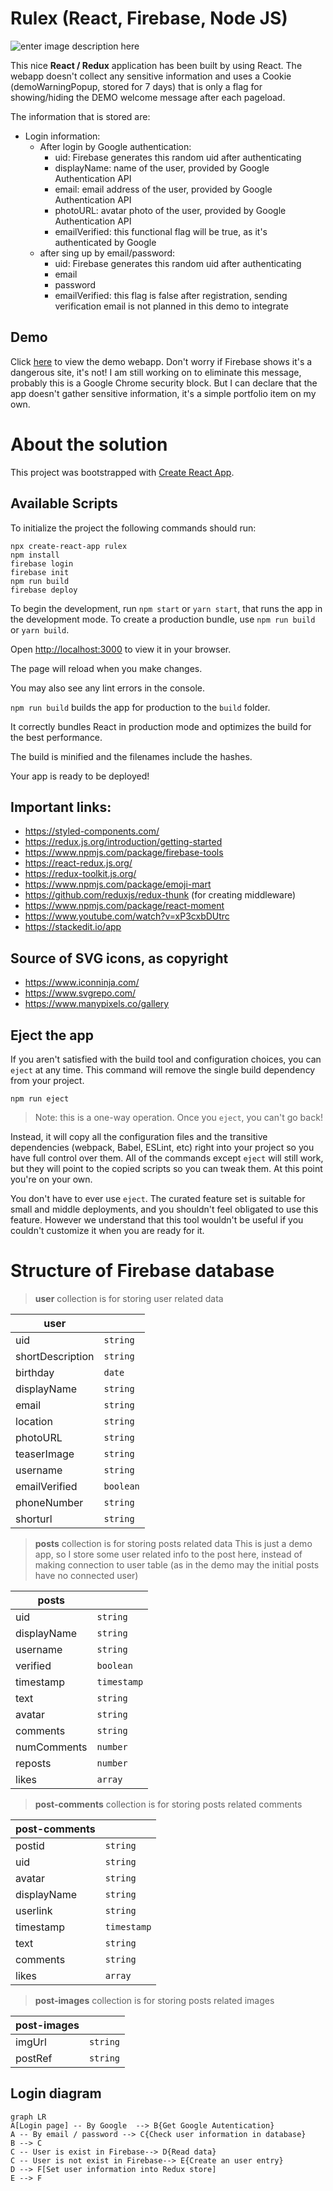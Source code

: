 # Rulex (React, Firebase, Node JS)

  
 ![enter image description here](https://files.readme.io/320345b-React_Logo_256x256.png) 


This nice **React / Redux** application has been built by using React. The webapp doesn't collect any sensitive information and uses a Cookie (demoWarningPopup, stored for 7 days) that is only a flag for showing/hiding the DEMO welcome message after each pageload.

The information that is stored are:
 - Login information: 
	 - After login by Google authentication:
		 - uid: Firebase generates this random uid after authenticating
		 - displayName: name of the user, provided by Google Authentication API
		 - email: email address of the user, provided by Google Authentication API
		 - photoURL: avatar photo of the user, provided by Google Authentication API
		 - emailVerified: this functional flag will be true, as it's authenticated by Google
	 - after sing up by email/password:
		 - uid: Firebase generates this random uid after authenticating
		 - email
		 - password
		 - emailVerified: this flag is false after registration, sending verification email is not planned in this demo to integrate

## Demo

Click [here](https://rulex-f553b.web.app/home) to view the demo webapp. Don't worry if Firebase shows it's a dangerous site, it's not! I am still working on to eliminate this message, probably this is a Google Chrome security block. But I can declare that the app doesn't gather sensitive information, it's a simple portfolio item on my own.


# About the solution

This project was bootstrapped with [Create React App](https://github.com/facebook/create-react-app).

  

## Available Scripts

  

To initialize the project the following commands should run:

    npx create-react-app rulex
    npm install
    firebase login
    firebase init
    npm run build
    firebase deploy

To begin the development, run `npm start` or `yarn start`, that runs the app in the development mode.
To create a production bundle, use `npm run build` or `yarn build`.

Open [http://localhost:3000](http://localhost:3000) to view it in your browser.

 The page will reload when you make changes.

You may also see any lint errors in the console.

`npm run build` builds the app for production to the `build` folder.

It correctly bundles React in production mode and optimizes the build for the best performance.

The build is minified and the filenames include the hashes.

Your app is ready to be deployed!

## Important links:

 - https://styled-components.com/
 - https://redux.js.org/introduction/getting-started
 - https://www.npmjs.com/package/firebase-tools
 - https://react-redux.js.org/
 - https://redux-toolkit.js.org/
 - https://www.npmjs.com/package/emoji-mart
 - https://github.com/reduxjs/redux-thunk (for creating middleware)
 - https://www.npmjs.com/package/react-moment
 - https://www.youtube.com/watch?v=xP3cxbDUtrc
 - https://stackedit.io/app

 ## Source of SVG icons, as copyright
- https://www.iconninja.com/
- https://www.svgrepo.com/
- https://www.manypixels.co/gallery




## Eject the app
If you aren't satisfied with the build tool and configuration choices, you can `eject` at any time. This command will remove the single build dependency from your project.

`npm run eject`

 > Note: this is a one-way operation. Once you `eject`, you can't go back!

Instead, it will copy all the configuration files and the transitive dependencies (webpack, Babel, ESLint, etc) right into your project so you have full control over them. All of the commands except `eject` will still work, but they will point to the copied scripts so you can tweak them. At this point you're on your own.

You don't have to ever use `eject`. The curated feature set is suitable for small and middle deployments, and you shouldn't feel obligated to use this feature. However we understand that this tool wouldn't be useful if you couldn't customize it when you are ready for it.

  

# Structure of Firebase database
> **user** collection is for storing user related data

  |         user       |                          |                         
|----------------|-------------------------------|
|uid|`string`|
|shortDescription|`string`|
|birthday|`date`|
|displayName|`string`|
|email|`string`|
|location|`string`|
|photoURL|`string`|
|teaserImage|`string`|
|username|`string`|
|emailVerified|`boolean`|
|phoneNumber|`string`|
|shorturl|`string`|

> **posts** collection is for storing posts related data This is just a demo app, so I store some user related info to the post here, instead of making connection to user table (as in the demo may the initial posts have no connected user) 
> 
|         posts       |                          |                         
|----------------|-------------------------------|
|uid|`string`|
|displayName|`string`|
|username|`string`|
|verified|`boolean`|
|timestamp|`timestamp`|
|text|`string`|
|avatar|`string`|
|comments|`string`|
|numComments|`number`|
|reposts|`number`|
|likes|`array`|


> **post-comments** collection is for storing posts related comments

|         post-comments       |                          |                         
|----------------|-------------------------------|
|postid|`string`|
|uid|`string`|
|avatar|`string`|
|displayName|`string`|
|userlink|`string`|
|timestamp|`timestamp`|
|text|`string`|
|comments|`string`|
|likes|`array`|

> **post-images** collection is for storing posts related images

|         post-images       |                          |                         
|----------------|-------------------------------|
|imgUrl|`string`|
|postRef|`string`|



## Login diagram


```mermaid
graph LR
A[Login page] -- By Google  --> B{Get Google Autentication}
A -- By email / password --> C{Check user information in database}
B --> C
C -- User is exist in Firebase--> D{Read data}
C -- User is not exist in Firebase--> E{Create an user entry}
D --> F[Set user information into Redux store]
E --> F
```

